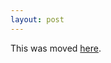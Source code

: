 ```yaml
---
layout: post
---
```


<script>
    window.location.href = "/ruby/2018/09/24/freeze-your-constants-in-ruby.html";
</script>

This was moved [here](/ruby/2018/09/24/freeze-your-constants-in-ruby.html).
